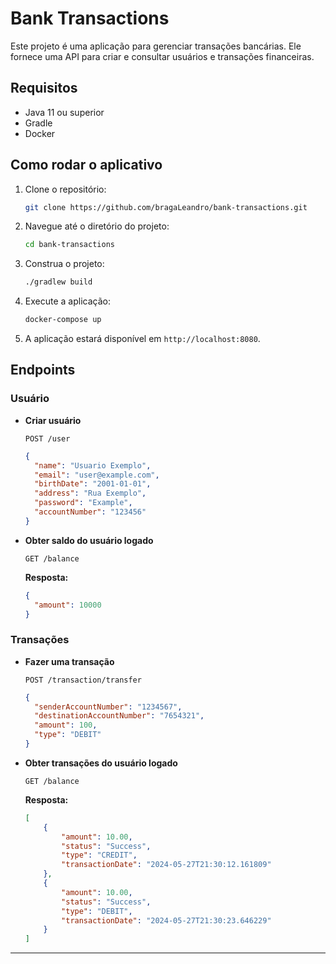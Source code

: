 
# Bank Transactions

Este projeto é uma aplicação para gerenciar transações bancárias. Ele fornece uma API para criar e consultar usuários e transações financeiras.

## Requisitos

- Java 11 ou superior
- Gradle
- Docker

## Como rodar o aplicativo

1. Clone o repositório:
   ```bash
   git clone https://github.com/bragaLeandro/bank-transactions.git
   ```

2. Navegue até o diretório do projeto:
   ```bash
   cd bank-transactions
   ```

3. Construa o projeto:
    ```bash
    ./gradlew build
    ```

4. Execute a aplicação:
    ```bash
    docker-compose up
    ```

4. A aplicação estará disponível em `http://localhost:8080`.

## Endpoints

### Usuário

- **Criar usuário**

  `POST /user`

  ```json
  {
    "name": "Usuario Exemplo",
    "email": "user@example.com",
    "birthDate": "2001-01-01",
    "address": "Rua Exemplo",
    "password": "Example",
    "accountNumber": "123456"
  }
  ```

- **Obter saldo do usuário logado**

  `GET /balance`

  **Resposta:**

  ```json
  {
    "amount": 10000
  }
  ```

### Transações

- **Fazer uma transação**

  `POST /transaction/transfer`

  ```json
  {
    "senderAccountNumber": "1234567",
    "destinationAccountNumber": "7654321",
    "amount": 100,
    "type": "DEBIT"
  }
  ```

- **Obter transações do usuário logado**

  `GET /balance`

  **Resposta:**

  ```json
  [
      {
          "amount": 10.00,
          "status": "Success",
          "type": "CREDIT",
          "transactionDate": "2024-05-27T21:30:12.161809"
      },
      {
          "amount": 10.00,
          "status": "Success",
          "type": "DEBIT",
          "transactionDate": "2024-05-27T21:30:23.646229"
      }
  ]
  ```
---
